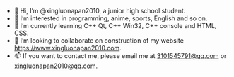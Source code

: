 - 👋 Hi, I’m @xingluonapan2010, a junior high school student.
- 👀 I’m interested in programming, anime, sports, English and so on.
- 🌱 I’m currently learning C++ Qt, C++ Win32, C++ console and HTML, CSS.
- 💞️ I’m looking to collaborate on construction of my website https://www.xingluonapan2010.com.
- 📫 If you want to contact me, please email me at 3101545791@qq.com or xingluonapan2010@qq.com.

<!---
xingluonapan2010/xingluonapan2010 is a ✨ special ✨ repository because its `README.md` (this file) appears on your GitHub profile.
You can click the Preview link to take a look at your changes.
--->
